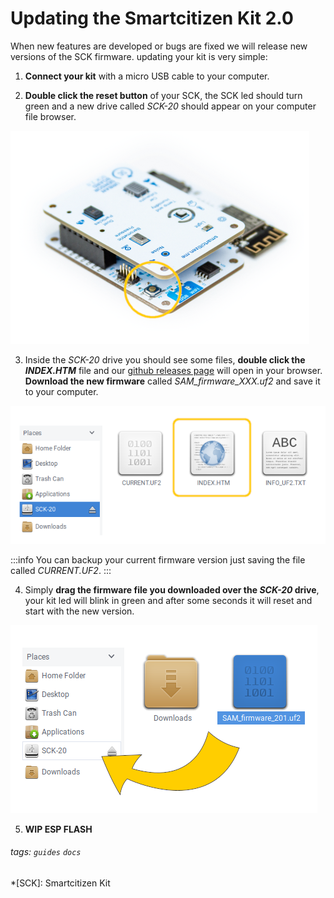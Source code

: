 # Updating the Smartcitizen Kit 2.0

When new features are developed or bugs are fixed we will release new versions of the SCK firmware. updating your kit is very simple:

1. **Connect your kit** with a micro USB cable to your computer.

2. **Double click the reset button** of your SCK, the SCK led should turn green and a new drive called _SCK-20_ should appear on your computer file browser.

![](./images/upgrading_reset_but.png)


3. Inside the _SCK-20_ drive you should see some files, **double click the _INDEX.HTM_** file and our  [github releases page](https://github.com/fablabbcn/smartcitizen-kit-20/releases/latest) will open in your browser. **Download the new firmware** called _SAM_firmware_XXX.uf2_ and save it to your computer.

![](./images/upgrading_index.png)

:::info
You can backup your current firmware version just saving the file called _CURRENT.UF2_.
:::


4. Simply **drag the firmware file you downloaded over the _SCK-20_ drive**, your kit led will blink in green and after some seconds it will reset and start with the new version.

![](./images/upgrading_drag_bin.png)


5. **WIP ESP FLASH**

###### tags: `guides` `docs`
*[SCK]: Smartcitizen Kit

